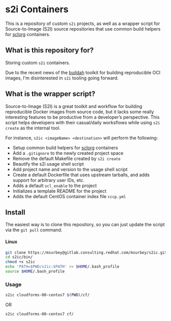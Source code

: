 # s2i Containers

This is a repository of custom `s2i` projects, as well as a wrapper script for
Source-to-Image (S2I) source repositories that use common build helpers for
[sclorg][1] containers.

## What is this repository for?

Storing custom `s2i` containers.

Due to the recent news of the [buildah][2] toolkit for building reproducible OCI
images, I'm disinterested in `s2i` tooling going forward.

## What is the wrapper script?

Source-to-Image (S2I) is a great toolkit and workflow for building reproducible
Docker images from source code, but it lacks some really interesting features
to be productive from a developer’s perspective. This script helps developers
with their casual/daily worksflows while using `s2i create` as the internal tool.

For instance, `s2ic <imageName> <destination>` will perform the following:
- Setup common build helpers for [sclorg][3] containers
- Add a `.gitignore` to the newly created project space
- Remove the default Makefile created by `s2i create`
- Beautify the s2i usage shell script
- Add project name and version to the usage shell script
- Create a default Dockerfile that uses upstream tarballs, and adds support for
arbitrary user IDs, etc.
- Adds a default `scl_enable` to the project
- Initializes a template README for the project
- Adds the default CentOS container index file `cccp.yml`

## Install

The easiest way is to clone this repository, so you can just update the script
via the `git pull` command.

#### Linux

```sh
git clone https://msurbey@gitlab.consulting.redhat.com/msurbey/s2ic.git
cd s2ic/bin/
chmod +x s2ic
echo 'PATH=$PWD/s2ic:$PATH' >> $HOME/.bash_profile
source $HOME/.bash_profile
```

### Usage

```sh
s2ic cloudforms-00-centos7 $(PWD)/cf/
```

OR

```sh
s2ic cloudforms-00-centos7 cf/
```

[1]: https://github.com/sclorg
[2]: https://github.com/projectatomic/buildah
[3]: https://github.com/sclorg/container-common-scripts
